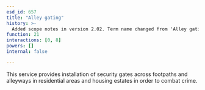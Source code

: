 ```yaml
---
esd_id: 657
title: "Alley gating"
history: >-
  Added scope notes in version 2.02. Term name changed from 'Alley gating' to 'Community safety - lane gating' in version 3.00. Name changed to 'Alley gating' in version 4.00.
function: 21
interactions: [0, 8]
powers: []
internal: false

---
```


This service provides installation of security gates across footpaths and alleyways in residential areas and housing estates in order to combat crime.

